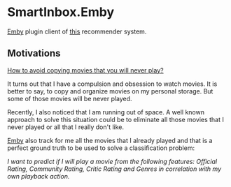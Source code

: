 # SmartInbox.Emby

[Emby](https://emby.media/) plugin client of [this](https://github.com/alexfdezsauco/SmartInbox.Emby.Server) recommender system.

## Motivations

[How to avoid copying movies that you will never play?](http://likewastoldtome.blogspot.com/2019/12/how-to-avoid-copying-movies-that-you.html)

It turns out that I have a compulsion and obsession to watch movies. It is better to say, to copy and organize movies on my personal storage. But some of those movies will be never played.

Recently, I also noticed that I am running out of space. A well known approach to solve this situation could be to eliminate all those movies that I never played or all that I really don't like.

[Emby](https://emby.media/) also track for me all the movies that I already played and that is a perfect ground truth to be used to solve a classification problem:

 _I want to predict if I will play a movie from the following features: Official Rating, Community Rating, Critic Rating and Genres in correlation with my own playback action._
